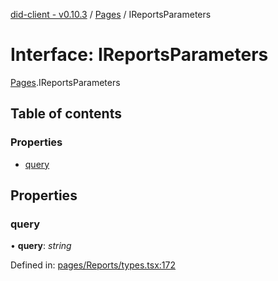[did-client - v0.10.3](../README.md) / [Pages](../modules/pages.md) / IReportsParameters

# Interface: IReportsParameters

[Pages](../modules/pages.md).IReportsParameters

## Table of contents

### Properties

- [query](pages.ireportsparameters.md#query)

## Properties

### query

• **query**: *string*

Defined in: [pages/Reports/types.tsx:172](https://github.com/Puzzlepart/did/blob/dev/client/pages/Reports/types.tsx#L172)

